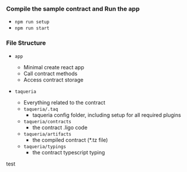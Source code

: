 ### Compile the sample contract and Run the app

- `npm run setup`
- `npm run start`

### File Structure

- `app`
    
    - Minimal create react app
    - Call contract methods
    - Access contract storage

- `taqueria`

    - Everything related to the contract
    - `taqueria/.taq`
        - taqueria config folder, including setup for all required plugins
    - `taqueria/contracts`
        - the contract .ligo code
    - `taqueria/artifacts`
        - the compiled contract (*.tz file)
    - `taqueria/typings`
        - the contract typescript typing


test